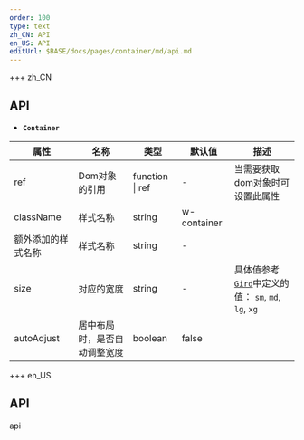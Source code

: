 ```yaml
---   
order: 100 
type: text 
zh_CN: API 
en_US: API 
editUrl: $BASE/docs/pages/container/md/api.md
---      
```


+++ zh_CN
## API  

- <Code><strong>Container</strong></Code>

| 属性 | 名称 | 类型 | 默认值 | 描述 |
| --- | --- | --- | --- | --- |
| ref | Dom对象的引用 | function \| ref | - | 当需要获取dom对象时可设置此属性 |
| className | 样式名称 | string | w-container |  |
| 额外添加的样式名称 | 样式名称 | string | - |  |
| size | 对应的宽度 | string | - | 具体值参考<Code>[Gird](/#/docs/grid)</Code>中定义的值： <Code>sm</Code>, <Code>md</Code>, <Code>lg</Code>, <Code>xg</Code> |
| autoAdjust | 居中布局时，是否自动调整宽度 | boolean | false |  |




+++ en_US

## API

api
